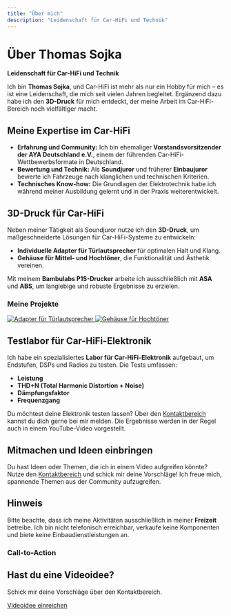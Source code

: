 ```yaml
---
title: "Über mich"
description: "Leidenschaft für Car-HiFi und Technik"
---
```


# Über Thomas Sojka

**Leidenschaft für Car-HiFi und Technik**

Ich bin **Thomas Sojka**, und Car-HiFi ist mehr als nur ein Hobby für mich – es ist eine Leidenschaft, die mich seit vielen Jahren begleitet. Ergänzend dazu habe ich den **3D-Druck** für mich entdeckt, der meine Arbeit im Car-HiFi-Bereich noch vielfältiger macht.

## Meine Expertise im Car-HiFi
- **Erfahrung und Community:** Ich bin ehemaliger **Vorstandsvorsitzender der AYA Deutschland e.V.**, einem der führenden Car-HiFi-Wettbewerbsformate in Deutschland.
- **Bewertung und Technik:** Als **Soundjuror** und früherer **Einbaujuror** bewerte ich Fahrzeuge nach klanglichen und technischen Kriterien.
- **Technisches Know-how:** Die Grundlagen der Elektrotechnik habe ich während meiner Ausbildung gelernt und in der Praxis weiterentwickelt.

## 3D-Druck für Car-HiFi
Neben meiner Tätigkeit als Soundjuror nutze ich den **3D-Druck**, um maßgeschneiderte Lösungen für Car-HiFi-Systeme zu entwickeln:
- **Individuelle Adapter für Türlautsprecher** für optimalen Halt und Klang.
- **Gehäuse für Mittel- und Hochtöner**, die Funktionalität und Ästhetik vereinen.

Mit meinem **Bambulabs P1S-Drucker** arbeite ich ausschließlich mit **ASA** und **ABS**, um langlebige und robuste Ergebnisse zu erzielen.

### Meine Projekte

<div class="gallery">
  <a href="/images/project1.jpg" data-lightbox="gallery">
    <img src="/images/project1_thumb.jpg" alt="Adapter für Türlautsprecher">
  </a>
  <a href="/images/project2.jpg" data-lightbox="gallery">
    <img src="/images/project2_thumb.jpg" alt="Gehäuse für Hochtöner">
  </a>
  <!-- Weitere Bilder hier -->
</div>

## Testlabor für Car-HiFi-Elektronik
Ich habe ein spezialisiertes **Labor für Car-HiFi-Elektronik** aufgebaut, um Endstufen, DSPs und Radios zu testen. Die Tests umfassen:
- **Leistung**
- **THD+N (Total Harmonic Distortion + Noise)**
- **Dämpfungsfaktor**
- **Frequenzgang**

Du möchtest deine Elektronik testen lassen? Über den [Kontaktbereich](/kontakt) kannst du dich gerne bei mir melden. Die Ergebnisse werden in der Regel auch in einem YouTube-Video vorgestellt.

## Mitmachen und Ideen einbringen
Du hast Ideen oder Themen, die ich in einem Video aufgreifen könnte? Nutze den [Kontaktbereich](/kontakt) und schick mir deine Vorschläge! Ich freue mich, spannende Themen aus der Community aufzugreifen.

## Hinweis
Bitte beachte, dass ich meine Aktivitäten ausschließlich in meiner **Freizeit** betreibe. Ich bin nicht telefonisch erreichbar, verkaufe keine Komponenten und biete keine Einbaudienstleistungen an.

### Call-to-Action
<section class="cta">
  <h2>Hast du eine Videoidee?</h2>
  <p>Schick mir deine Vorschläge über den Kontaktbereich.</p>
  <a href="/kontakt" class="btn">Videoidee einreichen</a>
</section>